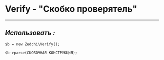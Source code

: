# Verify - "Скобко проверятель"
---
***Использовать :***
---
    $b = new Zedchi\Verify();

    $b->parse(СКОБОЧНАЯ КОНСТРУКЦИЯ);
